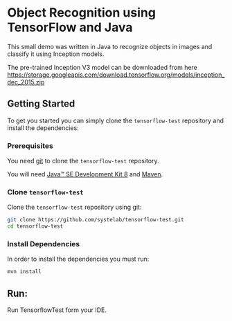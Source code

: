 # Object Recognition using TensorFlow and Java

This small demo was written in Java to recognize objects in images and classify it using Inception models.

The pre-trained Inception V3 model can be downloaded from here https://storage.googleapis.com/download.tensorflow.org/models/inception_dec_2015.zip

## Getting Started

To get you started you can simply clone the `tensorflow-test` repository and install the dependencies:

### Prerequisites

You need [git][git] to clone the `tensorflow-test` repository.

You will need [Java™ SE Development Kit 8][jdk-download] and [Maven][maven].

### Clone `tensorflow-test`

Clone the `tensorflow-test` repository using git:

```bash
git clone https://github.com/systelab/tensorflow-test.git
cd tensorflow-test
```

### Install Dependencies

In order to install the dependencies you must run:

```bash
mvn install
```


## Run:

Run TensorflowTest form your IDE.


[git]: https://git-scm.com/
[maven]: https://maven.apache.org/download.cgi
[jdk-download]: http://www.oracle.com/technetwork/java/javase/downloads
